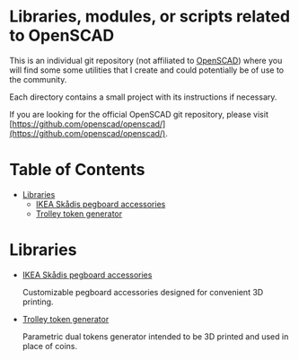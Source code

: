 # Libraries, modules, or scripts related to OpenSCAD 

This is an individual git repository (not affiliated to [OpenSCAD](http://www.openscad.org/)) where you will find some some utilities that I create and could potentially be of use to the community.

Each directory contains a small project with its instructions if necessary.

If you are looking for the official OpenSCAD git repository, please visit [https://github.com/openscad/openscad/](https://github.com/openscad/openscad/).

# Table of Contents

- [Libraries](#libraries)
	- [IKEA Skådis pegboard accessories](#ikea-Skådis-pegboard-accessories)
	- [Trolley token generator](#trolley-token-generator)

# Libraries

- [IKEA Skådis pegboard accessories](ikea_skadis_pegboard_accessories)

	Customizable pegboard accessories designed for convenient 3D printing.

- [Trolley token generator](trolley_token)

	Parametric dual tokens generator intended to be 3D printed and used in place of coins.